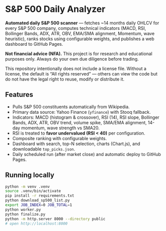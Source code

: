 # S&P 500 Daily Analyzer

**Automated daily S&P 500 scanner** — fetches ~14 months daily OHLCV for every S&P 500 company, computes technical indicators (MACD, RSI, Bollinger Bands, ADX, ATR, OBV, EMA/SMA alignment, Momentum, wave heuristic), ranks stocks using configurable weights, and publishes a web dashboard to GitHub Pages.

**Not financial advice (NFA).** This project is for research and educational purposes only. Always do your own due diligence before trading.

This repository intentionally does not include a license file. Without a license, the default is “All rights reserved” — others can view the code but do not have the legal right to reuse, modify or distribute it.

## Features
- Pulls S&P 500 constituents automatically from Wikipedia.
- Primary data source: Yahoo Finance (`yfinance`) with Stooq fallback.
- Indicators: MACD (histogram & crossover), RSI (14), RSI slope, Bollinger Bands, ADX, ATR, OBV trend, volume spike, SMA/EMA alignment, 14-day momentum, wave strength vs SMA20.
- RSI is treated to **favor undervalued (RSI < 40)** per configuration.
- Composite ranking with configurable weights.
- Dashboard with search, top-N selection, charts (Chart.js), and downloadable `top_picks.json`.
- Daily scheduled run (after market close) and automatic deploy to GitHub Pages.

## Running locally
```bash
python -m venv .venv
source .venv/bin/activate
pip install -r requirements.txt
python download_sp500_list.py
export JOB_INDEX=0 JOB_TOTAL=1
python worker.py
python finalize.py
python -m http.server 8000 --directory public
# open http://localhost:8000
